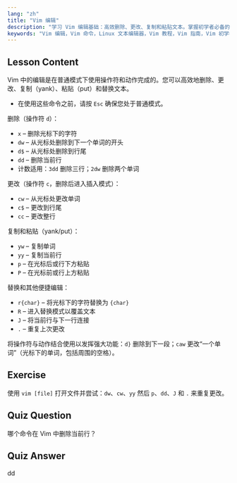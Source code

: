 ```yaml
---
lang: "zh"
title: "Vim 编辑"
description: "学习 Vim 编辑基础：高效删除、更改、复制和粘贴文本。掌握初学者必备的 Vim 命令，提高您的 Linux 文本编辑技能。"
keywords: "Vim 编辑，Vim 命令，Linux 文本编辑器，Vim 教程，Vim 指南，Vim 初学者，dd 命令，Vim 删除"
---
```


## Lesson Content

Vim 中的编辑是在普通模式下使用操作符和动作完成的。您可以高效地删除、更改、复制（yank）、粘贴（put）和替换文本。

- 在使用这些命令之前，请按 `Esc` 确保您处于普通模式。

删除（操作符 `d`）：

- `x` – 删除光标下的字符
- `dw` – 从光标处删除到下一个单词的开头
- `d$` – 从光标处删除到行尾
- `dd` – 删除当前行
- 计数适用：`3dd` 删除三行；`2dw` 删除两个单词

更改（操作符 `c`，删除后进入插入模式）：

- `cw` – 从光标处更改单词
- `c$` – 更改到行尾
- `cc` – 更改整行

复制和粘贴（yank/put）：

- `yw` – 复制单词
- `yy` – 复制当前行
- `p` – 在光标后或行下方粘贴
- `P` – 在光标前或行上方粘贴

替换和其他便捷编辑：

- `r{char}` – 将光标下的字符替换为 `{char}`
- `R` – 进入替换模式以覆盖文本
- `J` – 将当前行与下一行连接
- `.` – 重复上次更改

将操作符与动作结合使用以发挥强大功能：`d}` 删除到下一段；`caw` 更改“一个单词”（光标下的单词，包括周围的空格）。

## Exercise

使用 `vim [file]` 打开文件并尝试：`dw`、`cw`、`yy` 然后 `p`、`dd`、`J` 和 `.` 来重复更改。

## Quiz Question

哪个命令在 Vim 中删除当前行？

## Quiz Answer

dd
